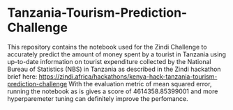 # Tanzania-Tourism-Prediction-Challenge
This repository contains the notebook used for the Zindi Challenge to accurately predict the amount of money spent by a tourist in Tanzania using  up-to-date information on tourist expenditure collected by the National Bureau of Statistics (NBS) in Tanzania as described in the Zindi hackathon brief here: https://zindi.africa/hackathons/kenya-hack-tanzania-tourism-prediction-challenge
With the evaluation metric of mean squared error, running the notebook as is gives a score of 4614358.85399001 and more hyperparemeter tuning can definitely improve the perfomance.

